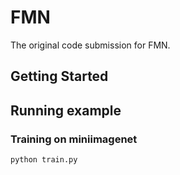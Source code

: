 # FMN

The original code submission for FMN.

## Getting Started


## Running example

### Training on miniimagenet

```
python train.py
```

